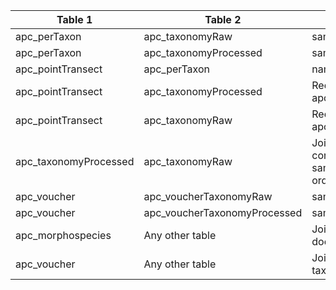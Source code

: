 |Table 1|Table 2|Join by field(s)|
|------------------------|------------------------|-------------------------------|
apc_perTaxon|apc_taxonomyRaw|sampleID
apc_perTaxon|apc_taxonomyProcessed|sampleID
apc_pointTransect|apc_perTaxon|namedLocation,pointNumber,collectDate
apc_pointTransect|apc_taxonomyProcessed|Requires intermediate table: join via apc_perTaxon table
apc_pointTransect|apc_taxonomyRaw|Requires intermediate table: join via apc_perTaxon table
apc_taxonomyProcessed|apc_taxonomyRaw|Join not recommended. These tables contain identifications of the same samples with possibly differing higher-order taxonomy; see User Guide.
apc_voucher|apc_voucherTaxonomyRaw|sampleID
apc_voucher|apc_voucherTaxonomyProcessed|sampleID
apc_morphospecies|Any other table|Join not recommended. Data resolution does not match other tables.
apc_voucher|Any other table|Join to tables other than the voucher taxonomy tables is not recommended.
